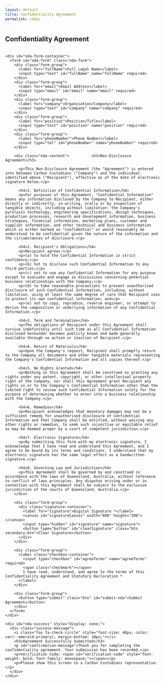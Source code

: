 ```yaml
---
layout: default
title: Confidentiality Agreement
permalink: /nda/
---
```


<section class="section">
  <div class="tesla-pattern"></div>
  <div class="container">
    <div class="center-title">
      <h2 class="section-title">Confidentiality Agreement</h2>
    </div>
    <p style="text-align: center; max-width: 800px; margin: 0 auto 36px; font-size: 18px;">
    </p>
    
    <div id="nda-form-container">
      <form id="nda-form" class="nda-form">
        <div class="form-group">
          <label for="fullName">Full Legal Name</label>
          <input type="text" id="fullName" name="fullName" required>
        </div>
        <div class="form-group">
          <label for="email">Email Address</label>
          <input type="email" id="email" name="email" required>
        </div>
        <div class="form-group">
          <label for="company">Organisation/Company</label>
          <input type="text" id="company" name="company" required>
        </div>
        <div class="form-group">
          <label for="position">Position/Title</label>
          <input type="text" id="position" name="position" required>
        </div>
        <div class="form-group">
          <label for="phoneNumber">Phone Number</label>
          <input type="tel" id="phoneNumber" name="phoneNumber" required>
        </div>
        
        <div class="nda-content">          <h3>Non-Disclosure Agreement</h3>
          
          <p>This Non-Disclosure Agreement (the "Agreement") is entered into between Carbon Custodians ("Company") and the individual identified above ("Recipient"), effective as of the date of electronic signature below.</p>
          
          <h4>1. Definition of Confidential Information</h4>
          <p>For purposes of this Agreement, "Confidential Information" means any information disclosed by the Company to Recipient, either directly or indirectly, in writing, orally or by inspection of tangible objects, including without limitation: the Company's pyrolysis technology, engineering specifications, design techniques, production processes, research and development information, business strategies, financial information, marketing plans, customer and supplier information, and other technical and business information which is either marked as "confidential" or would reasonably be understood to be confidential given the nature of the information and the circumstances of disclosure.</p>
          
          <h4>2. Recipient's Obligations</h4>
          <p>Recipient agrees:</p>
          <p>(a) to hold the Confidential Information in strict confidence;</p>
          <p>(b) not to disclose such Confidential Information to any third parties;</p>
          <p>(c) not to use any Confidential Information for any purpose except to evaluate and engage in discussions concerning potential business relationships with the Company;</p>
          <p>(d) to take reasonable precautions to prevent unauthorised disclosure of such Confidential Information, including, without limitation, using at least the same degree of care that Recipient uses to protect its own confidential information; and</p>
          <p>(e) not to copy, reproduce, reverse engineer, or attempt to derive the composition or underlying information of any Confidential Information.</p>
          
          <h4>3. Term and Termination</h4>
          <p>The obligations of Recipient under this Agreement shall survive indefinitely until such time as all Confidential Information disclosed hereunder becomes publicly known and made generally available through no action or inaction of Recipient.</p>
          
          <h4>4. Return of Materials</h4>
          <p>Upon the Company's request, Recipient shall promptly return to the Company all documents and other tangible materials representing the Company's Confidential Information and all copies thereof.</p>
          
          <h4>5. No Rights Granted</h4>
          <p>Nothing in this Agreement shall be construed as granting any rights under any patent, copyright, or other intellectual property right of the Company, nor shall this Agreement grant Recipient any rights in or to the Company's Confidential Information other than the limited right to review such Confidential Information solely for the purpose of determining whether to enter into a business relationship with the Company.</p>
          
          <h4>6. Remedies</h4>
          <p>Recipient acknowledges that monetary damages may not be a sufficient remedy for unauthorised disclosure of Confidential Information and that Company shall be entitled, without waiving any other rights or remedies, to seek such injunctive or equitable relief as may be deemed proper by a court of competent jurisdiction.</p>
          
          <h4>7. Electronic Signature</h4>
          <p>By submitting this form with my electronic signature, I acknowledge that I have read and understand this Agreement, and I agree to be bound by its terms and conditions. I understand that my electronic signature has the same legal effect as a handwritten signature.</p>
          
          <h4>8. Governing Law and Jurisdiction</h4>
          <p>This Agreement shall be governed by and construed in accordance with the laws of Queensland, Australia, without reference to conflict of laws principles. Any disputes arising under or in connection with this Agreement shall be subject to the exclusive jurisdiction of the courts of Queensland, Australia.</p>
        </div>
        
        <div class="form-group">
          <div class="signature-container">
            <label for="signature">Digital Signature *</label>
            <canvas id="signatureCanvas" width="600" height="200"></canvas>
            <input type="hidden" id="signature" name="signature">
            <button type="button" id="clearSignature" class="btn secondary-btn">Clear Signature</button>
          </div>
        </div>
        
        <div class="form-group">
          <label class="checkbox-container">
            <input type="checkbox" id="agreeTerms" name="agreeTerms" required>
            <span class="checkmark"></span>
            I have read, understand, and agree to the terms of this Confidentiality Agreement and Statutory Declaration *
          </label>
        </div>
        
        <div class="form-group">
          <button type="submit" class="btn" id="submit-nda">Submit Agreement</button>
        </div>
      </form>
    </div>
    
    <div id="nda-success" style="display: none;">
      <div class="success-message">
        <i class="fas fa-check-circle" style="font-size: 48px; color: var(--emerald-primary); margin-bottom: 18px;"></i>
        <h3>Agreement Successfully Submitted</h3>
        <p id="confirmation-message">Thank you for completing the confidentiality agreement. Your submission has been recorded.</p>
        <p>Verification Code: <span id="verification-code" style="font-weight: bold; font-family: monospace;"></span></p>
        <p>Please show this screen to a Carbon Custodians representative.</p>
      </div>
    </div>
  </div>
</section>

<style>
.nda-form {
  max-width: 800px;
  margin: 0 auto;
}

.form-group {
  margin-bottom: 27px;
}

.form-group label {
  display: block;
  margin-bottom: 9px;
  font-weight: 500;
}

.form-group input[type="text"],
.form-group input[type="email"],
.form-group input[type="tel"] {
  width: 100%;
  padding: 12px 18px;
  border-radius: 6px;
  border: 2px solid var(--carbon-gray);
  background: var(--tesla-dark);
  color: var(--tesla-light);
  font-size: 16px;
}

.nda-content {
  background: var(--carbon-gray);
  padding: 27px;
  border-radius: 9px;
  margin-bottom: 27px;
  max-height: 500px;
  overflow-y: auto;
}

.nda-content h3 {
  margin-bottom: 18px;
  color: var(--emerald-primary);
}

.nda-content h4 {
  margin-top: 18px;
  margin-bottom: 9px;
  color: var(--emerald-primary);
}

.signature-container {
  margin-bottom: 18px;
}

#signatureCanvas {
  background-color: white;
  border-radius: 6px;
  margin-bottom: 9px;
  width: 100%;
  height: 200px;
  cursor: crosshair;
}

.checkbox-container {
  display: flex;
  align-items: flex-start;
  position: relative;
  padding-left: 36px;
  cursor: pointer;
  font-size: 16px;
  user-select: none;
}

.checkbox-container input {
  position: absolute;
  opacity: 0;
  cursor: pointer;
  height: 0;
  width: 0;
}

.checkmark {
  position: absolute;
  top: 0;
  left: 0;
  height: 24px;
  width: 24px;
  background-color: var(--tesla-dark);
  border: 2px solid var(--carbon-gray);
  border-radius: 4px;
}

.checkbox-container:hover input ~ .checkmark {
  background-color: var(--carbon-gray);
}

.checkbox-container input:checked ~ .checkmark {
  background-color: var(--emerald-primary);
}

.checkmark:after {
  content: "";
  position: absolute;
  display: none;
}

.checkbox-container input:checked ~ .checkmark:after {
  display: block;
}

.checkbox-container .checkmark:after {
  left: 9px;
  top: 5px;
  width: 5px;
  height: 10px;
  border: solid white;
  border-width: 0 3px 3px 0;
  transform: rotate(45deg);
}

.success-message {
  background: var(--carbon-gray);
  padding: 36px;
  border-radius: 9px;
  text-align: center;
  margin: 36px auto;
  max-width: 600px;
}

#verification-code {
  font-size: 24px;
  color: var(--emerald-primary);
  letter-spacing: 3px;
}
</style>

<script>
document.addEventListener('DOMContentLoaded', function() {
  // Canvas signature pad setup
  const canvas = document.getElementById('signatureCanvas');
  const signatureInput = document.getElementById('signature');
  const clearButton = document.getElementById('clearSignature');
  const ctx = canvas.getContext('2d');
  let isDrawing = false;
  
  // Adjust canvas size to container width
  function resizeCanvas() {
    const container = canvas.parentElement;
    canvas.width = container.offsetWidth;
    canvas.height = 200;
    
    // Initial canvas setup
    ctx.fillStyle = "white";
    ctx.fillRect(0, 0, canvas.width, canvas.height);
    ctx.lineWidth = 2;
    ctx.lineCap = 'round';
    ctx.strokeStyle = 'black';
  }
  
  // Call resize on load
  resizeCanvas();
  window.addEventListener('resize', resizeCanvas);
  
  // Signature pad event listeners
  canvas.addEventListener('mousedown', startDrawing);
  canvas.addEventListener('touchstart', startDrawing);
  
  canvas.addEventListener('mousemove', draw);
  canvas.addEventListener('touchmove', draw);
  
  canvas.addEventListener('mouseup', stopDrawing);
  canvas.addEventListener('touchend', stopDrawing);
  canvas.addEventListener('mouseout', stopDrawing);
  
  clearButton.addEventListener('click', clearSignature);
  
  function startDrawing(e) {
    isDrawing = true;
    draw(e);
  }
  
  function draw(e) {
    if (!isDrawing) return;
    
    e.preventDefault();
    
    let x, y;
    
    if (e.type.includes('mouse')) {
      x = e.offsetX;
      y = e.offsetY;
    } else {
      const rect = canvas.getBoundingClientRect();
      const touch = e.touches[0];
      x = touch.clientX - rect.left;
      y = touch.clientY - rect.top;
    }
    
    ctx.lineTo(x, y);
    ctx.stroke();
    ctx.beginPath();
    ctx.moveTo(x, y);
  }
  
  function stopDrawing() {
    if (isDrawing) {
      ctx.beginPath();
      isDrawing = false;
      
      // Save signature data
      signatureInput.value = canvas.toDataURL('image/png');
    }
  }
  
  function clearSignature() {
    ctx.fillStyle = "white";
    ctx.fillRect(0, 0, canvas.width, canvas.height);
    ctx.beginPath();
    ctx.fillStyle = "black";
    signatureInput.value = '';
  }
  
  // Form submission
  const form = document.getElementById('nda-form');
  const formContainer = document.getElementById('nda-form-container');
  const successContainer = document.getElementById('nda-success');
  const verificationCode = document.getElementById('verification-code');
  const confirmationMessage = document.getElementById('confirmation-message');
  
  form.addEventListener('submit', async function(e) {
    e.preventDefault();
    
    // Validate signature
    if (!signatureInput.value) {
      alert('Please provide your signature before submitting.');
      return;
    }
    
    // Collect form data
    const formData = new FormData(form);
    const formDataObj = {};
    formData.forEach((value, key) => {
      formDataObj[key] = value;
    });
    
    // Add timestamp
    formDataObj.timestamp = new Date().toISOString();
    
    // Generate unique verification code
    const code = generateVerificationCode();
    formDataObj.verificationCode = code;
    
    try {
      // Send data to AWS Lambda endpoint
      const response = await fetch('https://glx26fewue.execute-api.ap-southeast-2.amazonaws.com/prod/submit-nda', {
        method: 'POST',
        headers: {
          'Content-Type': 'application/json',
        },
        body: JSON.stringify(formDataObj)
      });
      
      if (response.ok) {
        // Show success message
        formContainer.style.display = 'none';
        successContainer.style.display = 'block';
        verificationCode.textContent = code;
        confirmationMessage.textContent = `Thank you, ${formDataObj.fullName}. Your confidentiality agreement has been recorded.`;
        
        // Scroll to the top of the page for better UX, especially on mobile
        window.scrollTo({
          top: 0,
          behavior: 'smooth'
        });
      } else {
        const errorData = await response.json();
        throw new Error(errorData.message || 'Failed to submit form');
      }
    } catch (error) {
      console.error('Error submitting form:', error);
      alert('There was an error submitting your form. Please try again or contact a Carbon Custodians representative.');
    }
  });
  
  // Generate a unique verification code
  function generateVerificationCode() {
    const timestamp = new Date().getTime().toString().slice(-6);
    const random = Math.floor(Math.random() * 1000).toString().padStart(3, '0');
    return `CC-${timestamp}-${random}`;
  }
});
</script>